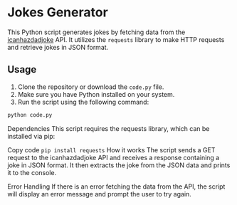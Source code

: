 # Jokes Generator

This Python script generates jokes by fetching data from the [icanhazdadjoke](https://icanhazdadjoke.com/) API. It utilizes the `requests` library to make HTTP requests and retrieve jokes in JSON format.

## Usage

1. Clone the repository or download the `code.py` file.
3. Make sure you have Python installed on your system.
4. Run the script using the following command:

```bash
python code.py
```
Dependencies
This script requires the requests library, which can be installed via pip:

Copy code
```pip install requests```
How it works
The script sends a GET request to the icanhazdadjoke API and receives a response containing a joke in JSON format. It then extracts the joke from the JSON data and prints it to the console.

Error Handling
If there is an error fetching the data from the API, the script will display an error message and prompt the user to try again.
